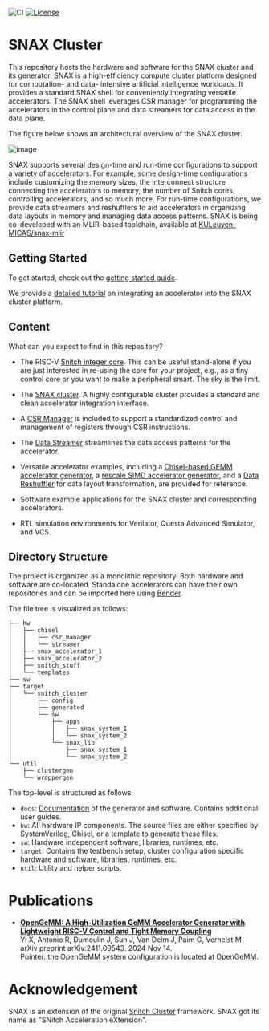 ![CI](https://github.com/pulp-platform/snitch_cluster/actions/workflows/ci.yml/badge.svg)
[![License](https://img.shields.io/badge/License-Apache%202.0-blue.svg)](https://opensource.org/licenses/Apache-2.0)

# SNAX Cluster

This repository hosts the hardware and software for the SNAX cluster and its generator. SNAX is a high-efficiency compute cluster platform designed for computation- and data- intensive artificial intelligence workloads. It provides a standard SNAX shell for conveniently integrating versatile accelerators. The SNAX shell leverages CSR manager for programming the accelerators in the control plane and data streamers for data access in the data plane.

The figure below shows an architectural overview of the SNAX cluster.

![image](https://github.com/KULeuven-MICAS/snax_cluster/assets/26665295/9242dd65-be3a-4472-8ae5-e026992f6a95)

SNAX supports several design-time and run-time configurations to support a variety of accelerators. For example, some design-time configurations include customizing the memory sizes, the interconnect structure connecting the accelerators to memory, the number of Snitch cores controlling accelerators, and so much more. For run-time configurations, we provide data streamers and reshufflers to aid accelerators in organizing data layouts in memory and managing data access patterns. SNAX is being co-developed with an MLIR-based toolchain, available at [KULeuven-MICAS/snax-mlir](https://github.com/KULeuven-MICAS/snax-mlir)

## Getting Started

To get started, check out the [getting started guide](https://kuleuven-micas.github.io/snax_cluster/ug/getting_started.html).

We provide a [detailed tutorial](https://kuleuven-micas.github.io/snax_cluster/tutorial/introduction.html) on integrating an accelerator into the SNAX cluster platform. 

## Content

What can you expect to find in this repository?

- The RISC-V [Snitch integer core](https://pulp-platform.github.io/snitch_cluster/rm/snitch.html). This can be useful stand-alone if you are just interested in re-using the core for your project, e.g., as a tiny control core or you want to make a peripheral smart. The sky is the limit.
- The [SNAX cluster](https://kuleuven-micas.github.io/snax_cluster/tutorial/architectural_overview.html). A highly configurable cluster provides a standard and clean accelerator integration interface.

- A [CSR Manager](https://kuleuven-micas.github.io/snax_cluster/tutorial/csrman_design.html) is included to support a standardized control and management of registers through CSR instructions.
  
- The [Data Streamer](https://kuleuven-micas.github.io/snax_cluster/tutorial/streamer_design.html) streamlines the data access patterns for the accelerator.
- Versatile accelerator examples, including a [Chisel-based GEMM accelerator generator](https://github.com/KULeuven-MICAS/snax-gemm), a [rescale SIMD accelerator generator](https://github.com/KULeuven-MICAS/snax-postprocessing-simd), and a [Data Reshuffler](https://github.com/KULeuven-MICAS/snax_cluster/blob/main/hw/snax_data_reshuffler/doc/snax_data_reshuffler.md) for data layout transformation, are provided for reference.
- Software example applications for the SNAX cluster and corresponding accelerators.
- RTL simulation environments for Verilator, Questa Advanced Simulator, and VCS.

## Directory Structure

The project is organized as a monolithic repository. Both hardware and software are co-located. Standalone accelerators can have their own repositories and can be imported here using [Bender](https://github.com/pulp-platform/bender).

The file tree is visualized as follows:

```
├── hw
│   ├── chisel
│   │   ├── csr_manager
│   │   └── streamer
│   ├── snax_accelerator_1
│   ├── snax_accelerator_2
│   ├── snitch_stuff
│   └── templates
├── sw
├── target
│   └── snitch_cluster
│       ├── config
│       ├── generated
│       └── sw
│           ├── apps
│           │   ├── snax_system_1
│           │   └── snax_system_2
│           └── snax_lib 
│               ├── snax_system_1
│               └── snax_system_2
└── util
    ├── clustergen
    └── wrappergen
```

The top-level is structured as follows:

* `docs`: [Documentation](documentation.md) of the generator and software.
  Contains additional user guides.
* `hw`: All hardware IP components. The source files are either specified by SystemVerilog, Chisel, or a template to generate these files.
* `sw`: Hardware independent software, libraries, runtimes, etc.
* `target`: Contains the testbench setup, cluster configuration specific hardware and software, libraries, runtimes, etc.
* `util`: Utility and helper scripts.

# Publications

- **[OpenGeMM: A High-Utilization GeMM Accelerator Generator with Lightweight RISC-V Control and Tight Memory Coupling](https://arxiv.org/abs/2411.09543)**  
  Yi X, Antonio R, Dumoulin J, Sun J, Van Delm J, Paim G, Verhelst M  
  arXiv preprint arXiv:2411.09543. 2024 Nov 14.  
  Pointer: the OpenGeMM system configuration is located at [OpenGeMM](target/snitch_cluster/cfg/snax_streamer_gemm_cluster.hjson).

# Acknowledgement

SNAX is an extension of the original [Snitch Cluster](https://github.com/pulp-platform/snitch_cluster) framework. SNAX got its name as "SNitch Acceleration eXtension".

